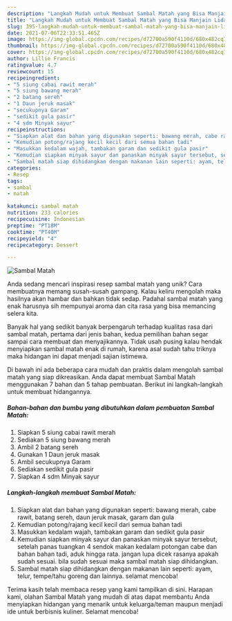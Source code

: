 ```yaml
---
description: "Langkah Mudah untuk Membuat Sambal Matah yang Bisa Manjain Lidah"
title: "Langkah Mudah untuk Membuat Sambal Matah yang Bisa Manjain Lidah"
slug: 395-langkah-mudah-untuk-membuat-sambal-matah-yang-bisa-manjain-lidah
date: 2021-07-06T22:33:51.465Z
image: https://img-global.cpcdn.com/recipes/d72700a590f4110d/680x482cq70/sambal-matah-foto-resep-utama.jpg
thumbnail: https://img-global.cpcdn.com/recipes/d72700a590f4110d/680x482cq70/sambal-matah-foto-resep-utama.jpg
cover: https://img-global.cpcdn.com/recipes/d72700a590f4110d/680x482cq70/sambal-matah-foto-resep-utama.jpg
author: Lillie Francis
ratingvalue: 4.7
reviewcount: 15
recipeingredient:
- "5 siung cabai rawit merah"
- "5 siung bawang merah"
- "2 batang sereh"
- "1 Daun jeruk masak"
- "secukupnya Garam"
- "sedikit gula pasir"
- "4 sdm Minyak sayur"
recipeinstructions:
- "Siapkan alat dan bahan yang digunakan seperti: bawang merah, cabe rawit, batang sereh, daun jeruk masak, garam dan gula"
- "Kemudian potong/rajang kecil kecil dari semua bahan tadi"
- "Masukkan kedalam wajah, tambakan garam dan sedikit gula pasir"
- "Kemudian siapkan minyak sayur dan panaskan minyak sayur tersebut, setelah panas tuangkan 4 sendok makan kedalam potongan cabe dan bahan bahan tadi, aduk hingga rata. jangan lupa dicek rasanya apakah sudah sesuai. bila sudah sesuai maka sambal matah siap dihidangkan."
- "Sambal matah siap dihidangkan dengan makanan lain seperti: ayam, telur, tempe/tahu goreng dan lainnya. selamat mencoba!"
categories:
- Resep
tags:
- sambal
- matah

katakunci: sambal matah 
nutrition: 233 calories
recipecuisine: Indonesian
preptime: "PT18M"
cooktime: "PT40M"
recipeyield: "4"
recipecategory: Dessert

---
```



![Sambal Matah](https://img-global.cpcdn.com/recipes/d72700a590f4110d/680x482cq70/sambal-matah-foto-resep-utama.jpg)

Anda sedang mencari inspirasi resep sambal matah yang unik? Cara membuatnya memang susah-susah gampang. Kalau keliru mengolah maka hasilnya akan hambar dan bahkan tidak sedap. Padahal sambal matah yang enak harusnya sih mempunyai aroma dan cita rasa yang bisa memancing selera kita.



Banyak hal yang sedikit banyak berpengaruh terhadap kualitas rasa dari sambal matah, pertama dari jenis bahan, kedua pemilihan bahan segar sampai cara membuat dan menyajikannya. Tidak usah pusing kalau hendak menyiapkan sambal matah enak di rumah, karena asal sudah tahu triknya maka hidangan ini dapat menjadi sajian istimewa.


Di bawah ini ada beberapa cara mudah dan praktis dalam mengolah sambal matah yang siap dikreasikan. Anda dapat membuat Sambal Matah menggunakan 7 bahan dan 5 tahap pembuatan. Berikut ini langkah-langkah untuk membuat hidangannya.

<!--inarticleads1-->

##### Bahan-bahan dan bumbu yang dibutuhkan dalam pembuatan Sambal Matah:

1. Siapkan 5 siung cabai rawit merah
1. Sediakan 5 siung bawang merah
1. Ambil 2 batang sereh
1. Gunakan 1 Daun jeruk masak
1. Ambil secukupnya Garam
1. Sediakan sedikit gula pasir
1. Siapkan 4 sdm Minyak sayur




<!--inarticleads2-->

##### Langkah-langkah membuat Sambal Matah:

1. Siapkan alat dan bahan yang digunakan seperti: bawang merah, cabe rawit, batang sereh, daun jeruk masak, garam dan gula
1. Kemudian potong/rajang kecil kecil dari semua bahan tadi
1. Masukkan kedalam wajah, tambakan garam dan sedikit gula pasir
1. Kemudian siapkan minyak sayur dan panaskan minyak sayur tersebut, setelah panas tuangkan 4 sendok makan kedalam potongan cabe dan bahan bahan tadi, aduk hingga rata. jangan lupa dicek rasanya apakah sudah sesuai. bila sudah sesuai maka sambal matah siap dihidangkan.
1. Sambal matah siap dihidangkan dengan makanan lain seperti: ayam, telur, tempe/tahu goreng dan lainnya. selamat mencoba!




Terima kasih telah membaca resep yang kami tampilkan di sini. Harapan kami, olahan Sambal Matah yang mudah di atas dapat membantu Anda menyiapkan hidangan yang menarik untuk keluarga/teman maupun menjadi ide untuk berbisnis kuliner. Selamat mencoba!
